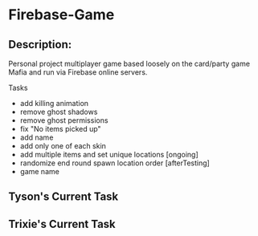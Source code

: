 # Firebase-Game

## Description:

Personal project multiplayer game based loosely on the card/party game Mafia and run via Firebase online servers.

Tasks
- add killing animation
- remove ghost shadows
- remove ghost permissions
- fix "No items picked up"
- add name
- add only one of each skin
- add multiple items and set unique locations [ongoing]
- randomize end round spawn location order [afterTesting]
- game name

Tyson's Current Task
- 

Trixie's Current Task
- 

